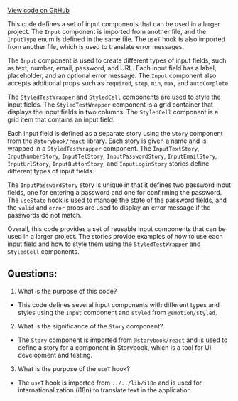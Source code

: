 [View code on GitHub](https://github.com/technologiestiftung/kulturdaten-frontend/blob/master/components/input/story.tsx)

This code defines a set of input components that can be used in a larger project. The `Input` component is imported from another file, and the `InputType` enum is defined in the same file. The `useT` hook is also imported from another file, which is used to translate error messages.

The `Input` component is used to create different types of input fields, such as text, number, email, password, and URL. Each input field has a label, placeholder, and an optional error message. The `Input` component also accepts additional props such as `required`, `step`, `min`, `max`, and `autoComplete`.

The `StyledTestWrapper` and `StyledCell` components are used to style the input fields. The `StyledTestWrapper` component is a grid container that displays the input fields in two columns. The `StyledCell` component is a grid item that contains an input field.

Each input field is defined as a separate story using the `Story` component from the `@storybook/react` library. Each story is given a name and is wrapped in a `StyledTestWrapper` component. The `InputTextStory`, `InputNumberStory`, `InputTelStory`, `InputPasswordStory`, `InputEmailStory`, `InputUrlStory`, `InputButtonStory`, and `InputLoginStory` stories define different types of input fields.

The `InputPasswordStory` story is unique in that it defines two password input fields, one for entering a password and one for confirming the password. The `useState` hook is used to manage the state of the password fields, and the `valid` and `error` props are used to display an error message if the passwords do not match.

Overall, this code provides a set of reusable input components that can be used in a larger project. The stories provide examples of how to use each input field and how to style them using the `StyledTestWrapper` and `StyledCell` components.
## Questions: 
 1. What is the purpose of this code?
- This code defines several input components with different types and styles using the `Input` component and `styled` from `@emotion/styled`.

2. What is the significance of the `Story` component?
- The `Story` component is imported from `@storybook/react` and is used to define a story for a component in Storybook, which is a tool for UI development and testing.

3. What is the purpose of the `useT` hook?
- The `useT` hook is imported from `../../lib/i18n` and is used for internationalization (i18n) to translate text in the application.